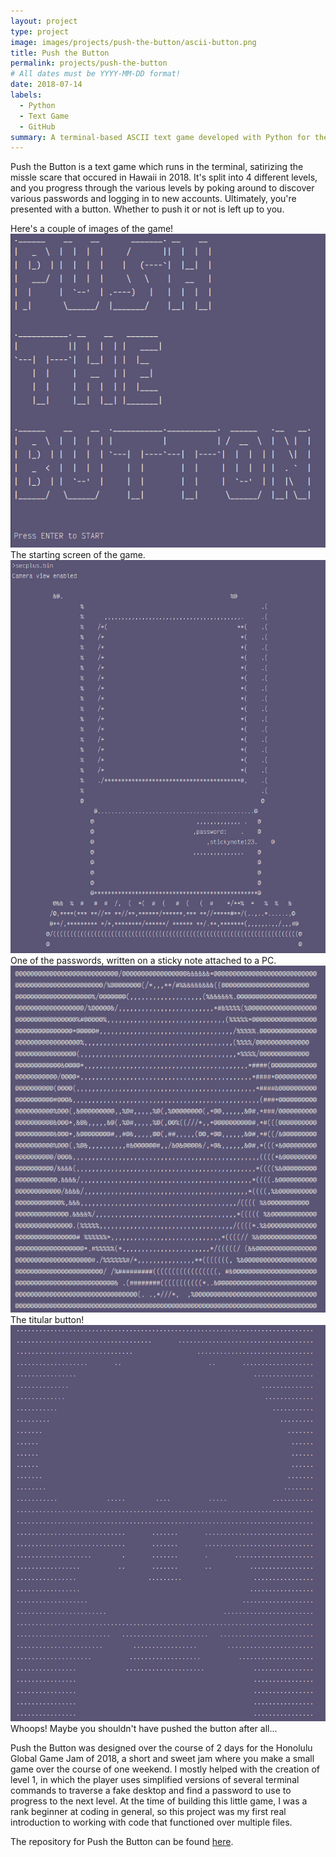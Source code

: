 ```yaml
---
layout: project
type: project
image: images/projects/push-the-button/ascii-button.png
title: Push the Button
permalink: projects/push-the-button
# All dates must be YYYY-MM-DD format!
date: 2018-07-14
labels:
  - Python
  - Text Game
  - GitHub 
summary: A terminal-based ASCII text game developed with Python for the Honolulu Global Game Jam 2018
---
```


Push the Button is a text game which runs in the terminal, satirizing the missle scare that occured in Hawaii in 2018. 
It's split into 4 different levels, and you progress through the various levels by poking around to discover various passwords and logging in to new accounts.
Ultimately, you're presented with a button. 
Whether to push it or not is left up to you.

Here's a couple of images of the game!
![Start Screen](../images/projects/push-the-button/push-the-button-start.png)
The starting screen of the game.
![Stickynote Password](../images/projects/push-the-button/push-the-button-stickynote-password.png)
One of the passwords, written on a sticky note attached to a PC.
![The Button](../images/projects/push-the-button/push-the-button-the-button.png)
The titular button!
![Kaboom](../images/projects/push-the-button/push-the-button-kaboom.png)
Whoops! Maybe you shouldn't have pushed the button after all...

Push the Button was designed over the course of 2 days for the Honolulu Global Game Jam of 2018, a short and sweet jam where you make a small game over the course of one weekend.
I mostly helped with the creation of level 1, in which the player uses simplified versions of several terminal commands to traverse a fake desktop and find a password to use to progress to the next level.
At the time of building this little game, I was a rank beginner at coding in general, so this project was my first real introduction to working with code that functioned over multiple files.

The repository for Push the Button can be found [here](https://github.com/CarrotShaver/pushthebutton).
